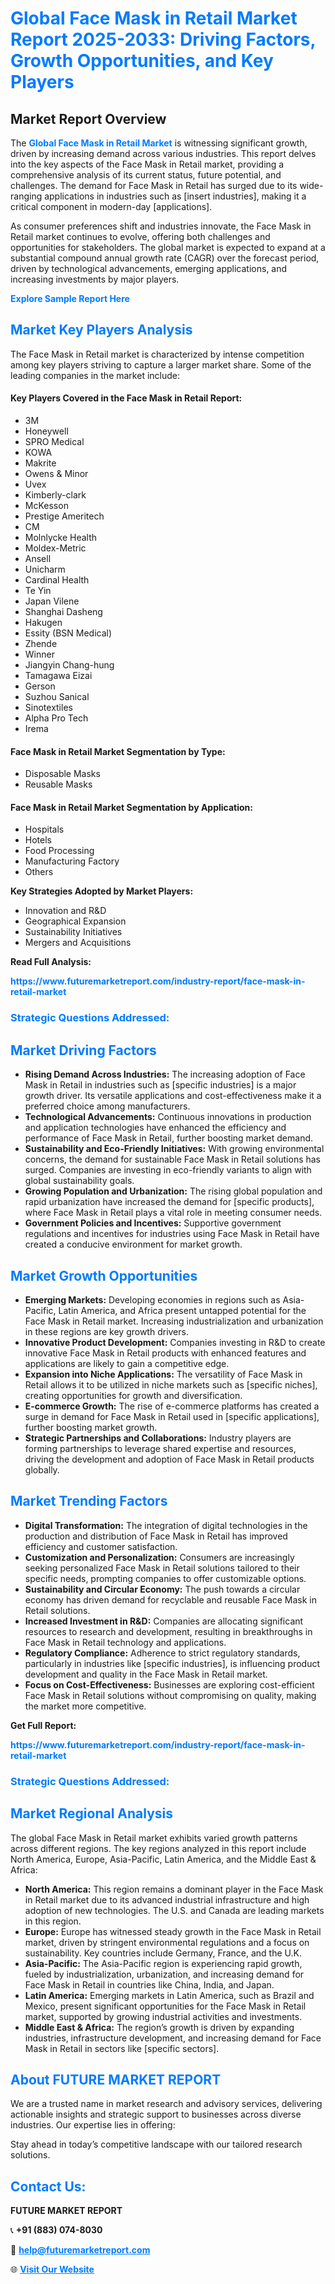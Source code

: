 <h1 style="color: #007BFF;">Global Face Mask in Retail Market Report 2025-2033: Driving Factors, Growth Opportunities, and Key Players</h1>

<section id="overview">
<h2>Market Report Overview</h2>
<p>The <a href="https://www.futuremarketreport.com/industry-report/face-mask-in-retail-market" style="color: #007BFF; text-decoration: none;"><strong>Global Face Mask in Retail Market</strong></a> is witnessing significant growth, driven by increasing demand across various industries. This report delves into the key aspects of the Face Mask in Retail market, providing a comprehensive analysis of its current status, future potential, and challenges. The demand for Face Mask in Retail has surged due to its wide-ranging applications in industries such as [insert industries], making it a critical component in modern-day [applications].</p>
<p>As consumer preferences shift and industries innovate, the Face Mask in Retail market continues to evolve, offering both challenges and opportunities for stakeholders. The global market is expected to expand at a substantial compound annual growth rate (CAGR) over the forecast period, driven by technological advancements, emerging applications, and increasing investments by major players.</p>
</section>

<section id="overview">
<p><a href="https://www.futuremarketreport.com/request-sample/reportId=36658" style="color: #007BFF; text-decoration: none;"><strong>Explore Sample Report Here</strong></a></p>
</section>

<section id="key-players">
<h2 style="color: #007BFF;">Market Key Players Analysis</h2>
<p>The Face Mask in Retail market is characterized by intense competition among key players striving to capture a larger market share. Some of the leading companies in the market include:</p>
<h4>Key Players Covered in the Face Mask in Retail Report:</h4>
<ul><li>3M</li><li>Honeywell</li><li>SPRO Medical</li><li>KOWA</li><li>Makrite</li><li>Owens &amp; Minor</li><li>Uvex</li><li>Kimberly-clark</li><li>McKesson</li><li>Prestige Ameritech</li><li>CM</li><li>Molnlycke Health</li><li>Moldex-Metric</li><li>Ansell</li><li>Unicharm</li><li>Cardinal Health</li><li>Te Yin</li><li>Japan Vilene</li><li>Shanghai Dasheng</li><li>Hakugen</li><li>Essity (BSN Medical)</li><li>Zhende</li><li>Winner</li><li>Jiangyin Chang-hung</li><li>Tamagawa Eizai</li><li>Gerson</li><li>Suzhou Sanical</li><li>Sinotextiles</li><li>Alpha Pro Tech</li><li>Irema</li></ul>
<h4>Face Mask in Retail Market Segmentation by Type:</h4>
<ul><li>Disposable Masks</li><li>Reusable Masks</li></ul>

<h4>Face Mask in Retail Market Segmentation by Application:</h4>
<ul><li>Hospitals</li><li>Hotels</li><li>Food Processing</li><li>Manufacturing Factory</li><li>Others</li></ul>
<p><strong>Key Strategies Adopted by Market Players:</strong></p>
<ul>
<li>Innovation and R&D</li>
<li>Geographical Expansion</li>
<li>Sustainability Initiatives</li>
<li>Mergers and Acquisitions</li>
</ul>
</section>

<section>
<p><strong>Read Full Analysis: </strong></p><a href="https://www.futuremarketreport.com/industry-report/face-mask-in-retail-market" style="color: #007BFF; text-decoration: none;"><strong>https://www.futuremarketreport.com/industry-report/face-mask-in-retail-market</strong></a>
<h3 style="color: #007BFF;">Strategic Questions Addressed:</h3>
</section>

<section id="driving-factors">
<h2 style="color: #007BFF;">Market Driving Factors</h2>
<ul>
<li><strong>Rising Demand Across Industries:</strong> The increasing adoption of Face Mask in Retail in industries such as [specific industries] is a major growth driver. Its versatile applications and cost-effectiveness make it a preferred choice among manufacturers.</li>
<li><strong>Technological Advancements:</strong> Continuous innovations in production and application technologies have enhanced the efficiency and performance of Face Mask in Retail, further boosting market demand.</li>
<li><strong>Sustainability and Eco-Friendly Initiatives:</strong> With growing environmental concerns, the demand for sustainable Face Mask in Retail solutions has surged. Companies are investing in eco-friendly variants to align with global sustainability goals.</li>
<li><strong>Growing Population and Urbanization:</strong> The rising global population and rapid urbanization have increased the demand for [specific products], where Face Mask in Retail plays a vital role in meeting consumer needs.</li>
<li><strong>Government Policies and Incentives:</strong> Supportive government regulations and incentives for industries using Face Mask in Retail have created a conducive environment for market growth.</li>
</ul>
</section>

<section id="growth-opportunities">
<h2 style="color: #007BFF;">Market Growth Opportunities</h2>
<ul>
<li><strong>Emerging Markets:</strong> Developing economies in regions such as Asia-Pacific, Latin America, and Africa present untapped potential for the Face Mask in Retail market. Increasing industrialization and urbanization in these regions are key growth drivers.</li>
<li><strong>Innovative Product Development:</strong> Companies investing in R&D to create innovative Face Mask in Retail products with enhanced features and applications are likely to gain a competitive edge.</li>
<li><strong>Expansion into Niche Applications:</strong> The versatility of Face Mask in Retail allows it to be utilized in niche markets such as [specific niches], creating opportunities for growth and diversification.</li>
<li><strong>E-commerce Growth:</strong> The rise of e-commerce platforms has created a surge in demand for Face Mask in Retail used in [specific applications], further boosting market growth.</li>
<li><strong>Strategic Partnerships and Collaborations:</strong> Industry players are forming partnerships to leverage shared expertise and resources, driving the development and adoption of Face Mask in Retail products globally.</li>
</ul>
</section>

<section id="trending-factors">
<h2 style="color: #007BFF;">Market Trending Factors</h2>
<ul>
<li><strong>Digital Transformation:</strong> The integration of digital technologies in the production and distribution of Face Mask in Retail has improved efficiency and customer satisfaction.</li>
<li><strong>Customization and Personalization:</strong> Consumers are increasingly seeking personalized Face Mask in Retail solutions tailored to their specific needs, prompting companies to offer customizable options.</li>
<li><strong>Sustainability and Circular Economy:</strong> The push towards a circular economy has driven demand for recyclable and reusable Face Mask in Retail solutions.</li>
<li><strong>Increased Investment in R&D:</strong> Companies are allocating significant resources to research and development, resulting in breakthroughs in Face Mask in Retail technology and applications.</li>
<li><strong>Regulatory Compliance:</strong> Adherence to strict regulatory standards, particularly in industries like [specific industries], is influencing product development and quality in the Face Mask in Retail market.</li>
<li><strong>Focus on Cost-Effectiveness:</strong> Businesses are exploring cost-efficient Face Mask in Retail solutions without compromising on quality, making the market more competitive.</li>
</ul>
</section>

<section>
<p><strong>Get Full Report: </strong></p><a href="https://www.futuremarketreport.com/industry-report/face-mask-in-retail-market" style="color: #007BFF; text-decoration: none;"><strong>https://www.futuremarketreport.com/industry-report/face-mask-in-retail-market</strong></a>
<h3 style="color: #007BFF;">Strategic Questions Addressed:</h3>
</section>


<section id="regional-analysis">
<h2 style="color: #007BFF;">Market Regional Analysis</h2>
<p>The global Face Mask in Retail market exhibits varied growth patterns across different regions. The key regions analyzed in this report include North America, Europe, Asia-Pacific, Latin America, and the Middle East & Africa:</p>
<ul>
<li><strong>North America:</strong> This region remains a dominant player in the Face Mask in Retail market due to its advanced industrial infrastructure and high adoption of new technologies. The U.S. and Canada are leading markets in this region.</li>
<li><strong>Europe:</strong> Europe has witnessed steady growth in the Face Mask in Retail market, driven by stringent environmental regulations and a focus on sustainability. Key countries include Germany, France, and the U.K.</li>
<li><strong>Asia-Pacific:</strong> The Asia-Pacific region is experiencing rapid growth, fueled by industrialization, urbanization, and increasing demand for Face Mask in Retail in countries like China, India, and Japan.</li>
<li><strong>Latin America:</strong> Emerging markets in Latin America, such as Brazil and Mexico, present significant opportunities for the Face Mask in Retail market, supported by growing industrial activities and investments.</li>
<li><strong>Middle East & Africa:</strong> The region’s growth is driven by expanding industries, infrastructure development, and increasing demand for Face Mask in Retail in sectors like [specific sectors].</li>
</ul>
</section>

<footer>
<h2 style="color: #007BFF;">About FUTURE MARKET REPORT</h2>
<p>We are a trusted name in market research and advisory services, delivering actionable insights and strategic support to businesses across diverse industries. Our expertise lies in offering:</p>

<p>Stay ahead in today’s competitive landscape with our tailored research solutions.</p>

<h2 style="color: #007BFF;">Contact Us:</h2>
<p><strong>FUTURE MARKET REPORT</strong></p>
<p>📞 <strong>+91 (883) 074-8030</strong></p>
<p>📧 <strong><a href="mailto:help@futuremarketreport.com" style="color: #007BFF;">help@futuremarketreport.com</a></strong></p>
<p>🌐 <strong><a href="https://www.futuremarketreport.com/" style="color: #007BFF;">Visit Our Website</a></strong></p>
</footer>